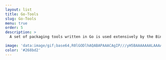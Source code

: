 ```yaml
---
layout: list
title: Go-Tools
slug: Go-Tools
menu: true
order: 5
description: >
  A set of packaging tools written in Go is used extensively by the Bincrafters team. 

image: 'data:image/gif;base64,R0lGODlhAQABAPAAACAgIP///yH5BAAAAAAALAAAAAABAAEAAAICRAEAOw=='
color: '#268bd2'
---
```

